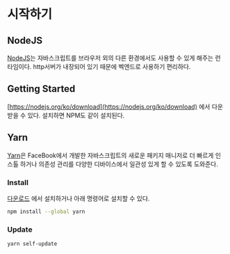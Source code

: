 # 시작하기

## NodeJS
[NodeJS](https://nodejs.org/ko/)는 자바스크립트를 브라우저 외의 다른 환경에서도 사용할 수 있게 해주는 런타임이다. http서버가 내장되어 있기 때문에 벡엔드로 사용하기 편리하다.

## Getting Started
[https://nodejs.org/ko/download](https://nodejs.org/ko/download) 에서 다운 받을 수 있다. 설치하면 NPM도 같이 설치된다.

## Yarn
[Yarn](https://classic.yarnpkg.com/en)은 FaceBook에서 개발한 자바스크립트의 새로운 패키지 매니저로 더 빠르게 인스톨 하거나 의존성 관리를 다양한 디바이스에서 일관성 있게 할 수 있도록 도와준다.

### Install
[다운로드](https://classic.yarnpkg.com/en/docs/install/#windows-stable) 에서 설치하거나 아래 명령어로 설치할 수 있다.
```sh
npm install --global yarn
```

### Update
```sh
yarn self-update
```